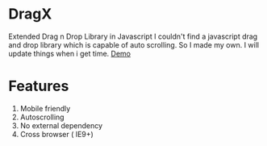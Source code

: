 # DragX
Extended Drag n Drop Library in Javascript
I couldn't find a javascript drag and drop library which is capable of auto scrolling. So I made my own. I will update things when i get time.
<a href="DragXTest.htm">Demo</a>
# Features
  1. Mobile friendly
  2. Autoscrolling
  3. No external dependency
  4. Cross browser ( IE9+)
  
